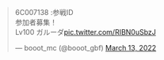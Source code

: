 

<blockquote class="twitter-tweet"><p lang="ja" dir="ltr">6C007138 :参戦ID<br>参加者募集！<br>Lv100 ガルーダ<a href="https://t.co/RIBN0uSbzJ">pic.twitter.com/RIBN0uSbzJ</a></p>&mdash; booot_mc (@booot_gbf) <a href="https://twitter.com/booot_gbf/status/1502984109231988738?ref_src=twsrc%5Etfw">March 13, 2022</a></blockquote> <script async src="https://platform.twitter.com/widgets.js" charset="utf-8"></script>

